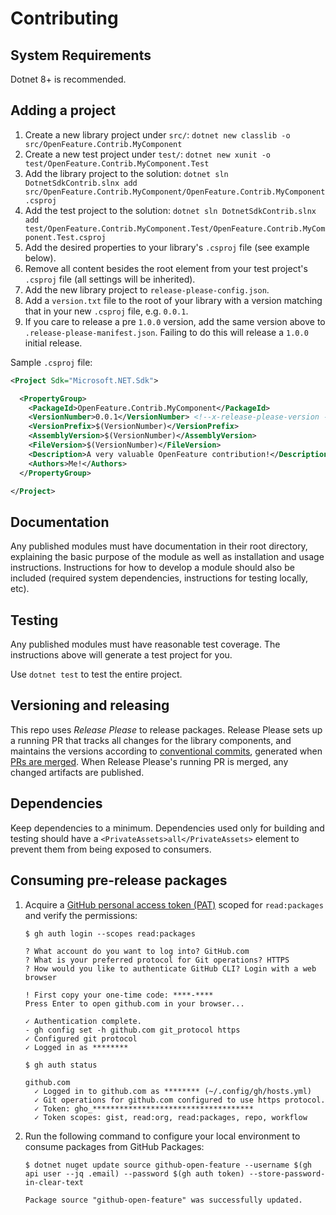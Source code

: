 # Contributing

## System Requirements

Dotnet 8+ is recommended.

## Adding a project

1. Create a new library project under `src/`: `dotnet new classlib -o src/OpenFeature.Contrib.MyComponent`
2. Create a new test project under `test/`: `dotnet new xunit -o test/OpenFeature.Contrib.MyComponent.Test`
3. Add the library project to the solution: `dotnet sln DotnetSdkContrib.slnx add src/OpenFeature.Contrib.MyComponent/OpenFeature.Contrib.MyComponent.csproj`
4. Add the test project to the solution: `dotnet sln DotnetSdkContrib.slnx add test/OpenFeature.Contrib.MyComponent.Test/OpenFeature.Contrib.MyComponent.Test.csproj`
5. Add the desired properties to your library's `.csproj` file (see example below).
6. Remove all content besides the root element from your test project's `.csproj` file (all settings will be inherited).
7. Add the new library project to `release-please-config.json`.
8. Add a `version.txt` file to the root of your library with a version matching that in your new `.csproj` file, e.g. `0.0.1`.
9. If you care to release a pre `1.0.0` version, add the same version above to `.release-please-manifest.json`. Failing to do this will release a `1.0.0` initial release.

Sample `.csproj` file:

```xml
<Project Sdk="Microsoft.NET.Sdk">

  <PropertyGroup>
    <PackageId>OpenFeature.Contrib.MyComponent</PackageId>
    <VersionNumber>0.0.1</VersionNumber> <!--x-release-please-version -->
    <VersionPrefix>$(VersionNumber)</VersionPrefix>
    <AssemblyVersion>$(VersionNumber)</AssemblyVersion>
    <FileVersion>$(VersionNumber)</FileVersion>
    <Description>A very valuable OpenFeature contribution!</Description>
    <Authors>Me!</Authors>
  </PropertyGroup>

</Project>
```

## Documentation

Any published modules must have documentation in their root directory, explaining the basic purpose of the module as well as installation and usage instructions.
Instructions for how to develop a module should also be included (required system dependencies, instructions for testing locally, etc).

## Testing

Any published modules must have reasonable test coverage.
The instructions above will generate a test project for you.

Use `dotnet test` to test the entire project.

## Versioning and releasing

This repo uses _Release Please_ to release packages. Release Please sets up a running PR that tracks all changes for the library components, and maintains the versions according to [conventional commits](https://www.conventionalcommits.org/en/v1.0.0/), generated when [PRs are merged](https://github.com/amannn/action-semantic-pull-request). When Release Please's running PR is merged, any changed artifacts are published.

## Dependencies

Keep dependencies to a minimum.
Dependencies used only for building and testing should have a `<PrivateAssets>all</PrivateAssets>` element to prevent them from being exposed to consumers.

## Consuming pre-release packages

1. Acquire a [GitHub personal access token (PAT)](https://docs.github.com/github/authenticating-to-github/creating-a-personal-access-token) scoped for `read:packages` and verify the permissions:

    ```console
    $ gh auth login --scopes read:packages

    ? What account do you want to log into? GitHub.com
    ? What is your preferred protocol for Git operations? HTTPS
    ? How would you like to authenticate GitHub CLI? Login with a web browser

    ! First copy your one-time code: ****-****
    Press Enter to open github.com in your browser...

    ✓ Authentication complete.
    - gh config set -h github.com git_protocol https
    ✓ Configured git protocol
    ✓ Logged in as ********
    ```

    ```console
    $ gh auth status

    github.com
      ✓ Logged in to github.com as ******** (~/.config/gh/hosts.yml)
      ✓ Git operations for github.com configured to use https protocol.
      ✓ Token: gho_************************************
      ✓ Token scopes: gist, read:org, read:packages, repo, workflow
    ```

2. Run the following command to configure your local environment to consume packages from GitHub Packages:

    ```console
    $ dotnet nuget update source github-open-feature --username $(gh api user --jq .email) --password $(gh auth token) --store-password-in-clear-text

    Package source "github-open-feature" was successfully updated.
    ```
